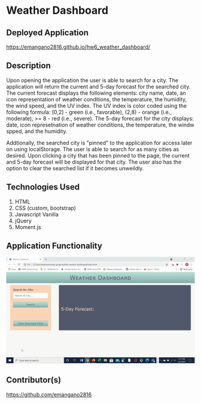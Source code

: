 # Weather Dashboard

## Deployed Application
https://emangano2816.github.io/hw6_weather_dashboard/

## Description
Upon opening the application the user is able to search for a city.  The application will return the current and 5-day forecast for the searched city.  The current forecast displays the following elements: city name, date, an icon representation of weather conditions, the temperature, the humidity, the wind speed, and the UV index.  The UV index is color coded using the following formula:  [0,2] - green (i.e., favorable), (2,8) - orange (i.e., moderate), >= 8 - red (i.e., severe).  The 5-day forecast for the city displays: date, icon represetnation of weather conditions, the temperature, the windw spped, and the humidity.

Addtionally, the searched city is "pinned" to the application for access later on using localStorage.  The user is able to search for as many cities as desired.  Upon clicking a city that has been pinned to the page, the current and 5-day forecast will be displayed for that city.  The user also has the option to clear the searched list if it becomes unweildly. 

## Technologies Used
1. HTML
2. CSS (custom, bootstrap)
3. Javascript Vanilla
4. jQuery
5. Moment.js

## Application Functionality
![weather_dashboard.](./assets/images/hw6_weather_dashboard.demo.gif)

## Contributor(s)
https://github.com/emangano2816
